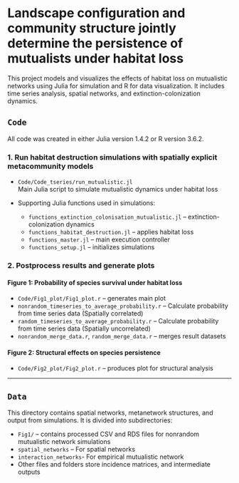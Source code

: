 # Landscape configuration and community structure jointly determine the persistence of mutualists under habitat loss


This project models and visualizes the effects of habitat loss on mutualistic networks using Julia for simulation and R for data visualization. It includes time series analysis, spatial networks, and extinction-colonization dynamics.


## `Code`
All code was created in either Julia version 1.4.2 or R version 3.6.2.

### 1. Run habitat destruction simulations with spatially explicit metacommunity models

- `Code/Code_tseries/run_mutualistic.jl`  
  Main Julia script to simulate mutualistic dynamics under habitat loss

- Supporting Julia functions used in simulations:
  - `functions_extinction_colonisation_mutualistic.jl` – extinction-colonization dynamics
  - `functions_habitat_destruction.jl` – applies habitat loss
  - `functions_master.jl` – main execution controller
  - `functions_setup.jl` – initializes simulations

### 2. Postprocess results and generate plots

#### Figure 1: Probability of species survival under habitat loss

- `Code/Fig1_plot/Fig1_plot.r` – generates main plot
- `nonrandom_timeseries_to_average_probability.r` – Calculate probability from time series data (Spatially correlated)
- `random_timeseries_to_average_probability.r` – Calculate probability from time series data (Spatially uncorrelated)
- `nonrandom_merge_data.r`, `random_merge_data.r` – merges result datasets

#### Figure 2: Structural effects on species persistence

- `Code/Fig2_plot/Fig2_plot.r` – produces plot for structural analysis

---

## `Data`

This directory contains spatial networks, metanetwork structures, and output from simulations. It is divided into subdirectories:

- `Fig1/` – contains processed CSV and RDS files for nonrandom mutualistic network simulations
- `spatial_networks` – For spatial networks
- `interaction_networks`- For empirical mutualistic network
- Other files and folders store incidence matrices, and intermediate outputs
